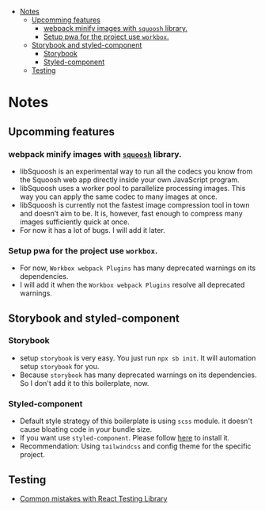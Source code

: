 <!-- START doctoc generated TOC please keep comment here to allow auto update -->
<!-- DON'T EDIT THIS SECTION, INSTEAD RE-RUN doctoc TO UPDATE -->

- [Notes](#notes)
  - [Upcomming features](#upcomming-features)
    - [webpack minify images with `squoosh` library.](#webpack-minify-images-with-squoosh-library)
    - [Setup pwa for the project use `workbox`.](#setup-pwa-for-the-project-use-workbox)
  - [Storybook and styled-component](#storybook-and-styled-component)
    - [Storybook](#storybook)
    - [Styled-component](#styled-component)
  - [Testing](#testing)

<!-- END doctoc generated TOC please keep comment here to allow auto update -->

# Notes

## Upcomming features

### webpack minify images with [`squoosh`](https://github.com/GoogleChromeLabs/squoosh/tree/dev/libsquoosh) library.

- libSquoosh is an experimental way to run all the codecs you know from the Squoosh web app directly inside your own JavaScript program.
- libSquoosh uses a worker pool to parallelize processing images. This way you can apply the same codec to many images at once.
- libSquoosh is currently not the fastest image compression tool in town and doesn’t aim to be. It is, however, fast enough to compress many images sufficiently quick at once.
- For now it has a lot of bugs. I will add it later.

### Setup pwa for the project use `workbox`.

- For now, `Workbox webpack Plugins` has many deprecated warnings on its dependencies.
- I will add it when the `Workbox webpack Plugins` resolve all deprecated warnings.

## Storybook and styled-component

### Storybook

- setup `storybook` is very easy. You just run `npx sb init`. It will automation setup `storybook` for you.
- Because `storybook` has many deprecated warnings on its dependencies. So I don't add it to this boilerplate, now.

### Styled-component

- Default style strategy of this boilerplate is using `scss` module. it doesn't cause bloating code in your bundle size.
- If you want use `styled-component`. Please follow [here](https://styled-components.com/docs/basics#installation) to install it.
- Recommendation: Using `tailwindcss` and config theme for the specific project.

## Testing

- [Common mistakes with React Testing Library](https://kentcdodds.com/blog/common-mistakes-with-react-testing-library)
